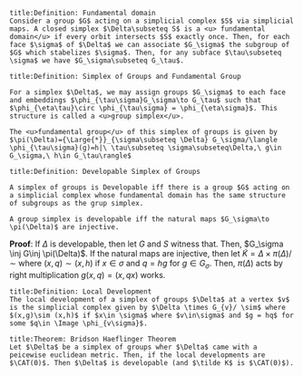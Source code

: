 ```ad-Definition
title:Definition: Fundamental domain
Consider a group $G$ acting on a simplicial complex $S$ via simplicial maps. A closed simplex $\Delta\subseteq S$ is a <u> fundamental domain</u> if every orbit intersects $S$ exactly once. Then, for each face $\sigma$ of $\Delta$ we can associate $G_\sigma$ the subgroup of $G$ which stabelizes $\sigma$. Then, for any subface $\tau\subseteq \sigma$ we have $G_\sigma\subseteq G_\tau$.

```


```ad-Definition
title:Definition: Simplex of Groups and Fundamental Group

For a simplex $\Delta$, we may assign groups $G_\sigma$ to each face and embeddings $\phi_{\tau\sigma}G_\sigma\to G_\tau$ such that $\phi_{\eta\tau}\circ \phi_{\tau\sigma} = \phi_{\eta\sigma}$. This structure is called a <u>group simplex</u>.

The <u>fundamental group</u> of this simplex of groups is given by $\pi(\Delta)={\Large{*}}_{\sigma\subseteq \Delta} G_\sigma/\langle \phi_{\tau\sigma}(g)=h|\ \tau\subseteq \sigma\subseteq\Delta,\ g\in G_\sigma,\ h\in G_\tau\rangle$

```

```ad-Definition
title:Definition: Developable Simplex of Groups

A simplex of groups is Developable iff there is a group $G$ acting on a simplicial complex whose fundamental domain has the same structure of subgroups as the grup simplex.

```

```ad-Proposition
A group simplex is developable iff the natural maps $G_\sigma\to \pi(\Delta)$ are injective.

```
__Proof__: If $\Delta$ is developable, then let $G$ and $S$ witness that. Then, $G_\sigma \inj G\inj \pi(\Delta)$.
If the natural maps are injective, then let $\tilde{K} = \Delta\times \pi(\Delta)/ \sim$ where $(x,q) \sim (x,h)$ if $x\in \sigma$ and $q = hg$ for $g\in G_\sigma$. Then, $\pi(\Delta)$ acts by right multiplication $g(x,q) = (x,qx)$ works.

```ad-Definition
title:Definition: Local Development
The local development of a simplex of groups $\Delta$ at a vertex $v$ is the simplicial complex given by $\Delta \times G_{v}/ \sim$ where $(x,g)\sim (x,h)$ if $x\in \sigma$ where $v\in\sigma$ and $g = hq$ for some $q\in \Image \phi_{v\sigma}$.

```

```ad-Theorem
title:Theorem: Bridson Haeflinger Theorem
Let $\Delta$ be a simplex of groups wher $\Delta$ came with a peicewise euclidean metric. Then, if the local developments are $\CAT(0)$. Then $\Delta$ is developable (and $\tilde K$ is $\CAT(0)$).


```
